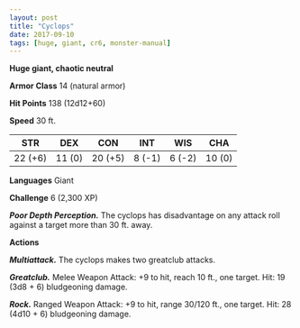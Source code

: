 ```yaml
---
layout: post
title: "Cyclops"
date: 2017-09-10
tags: [huge, giant, cr6, monster-manual]
---
```


**Huge giant, chaotic neutral**

**Armor Class** 14 (natural armor)

**Hit Points** 138 (12d12+60)

**Speed** 30 ft.

|   STR   |   DEX   |   CON   |   INT   |   WIS   |   CHA   |
|:-----:|:-----:|:-----:|:-----:|:-----:|:-----:|
| 22 (+6) | 11 (0) | 20 (+5) | 8 (-1) | 6 (-2) | 10 (0) |

**Languages** Giant

**Challenge** 6 (2,300 XP)

***Poor Depth Perception.*** The cyclops has disadvantage on any attack roll against a target more than 30 ft. away.

**Actions**

***Multiattack.*** The cyclops makes two greatclub attacks.

***Greatclub.*** Melee Weapon Attack: +9 to hit, reach 10 ft., one target. Hit: 19 (3d8 + 6) bludgeoning damage.

***Rock.*** Ranged Weapon Attack: +9 to hit, range 30/120 ft., one target. Hit: 28 (4d10 + 6) bludgeoning damage.

